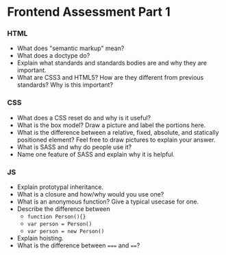 # Frontend Assessment Part 1

### HTML

- What does "semantic markup" mean?
- What does a doctype do?
- Explain what standards and standards bodies are and why they are important.
- What are CSS3 and HTML5? How are they different from previous standards? Why is this important?

### CSS

- What does a CSS reset do and why is it useful?
- What is the box model? Draw a picture and label the portions here.
- What is the difference between a relative, fixed, absolute, and statically positioned element? Feel free to draw pictures to explain your answer.
- What is SASS and why do people use it?
- Name one feature of SASS and explain why it is helpful.

### JS

- Explain prototypal inheritance.
- What is a closure and how/why would you use one?
- What is an anonymous function? Give a typical usecase for one.
- Describe the difference between 
  - `function Person(){}`
  - `var person = Person()`
  - `var person = new Person()`
- Explain hoisting.
- What is the difference between `===` and `==`?
